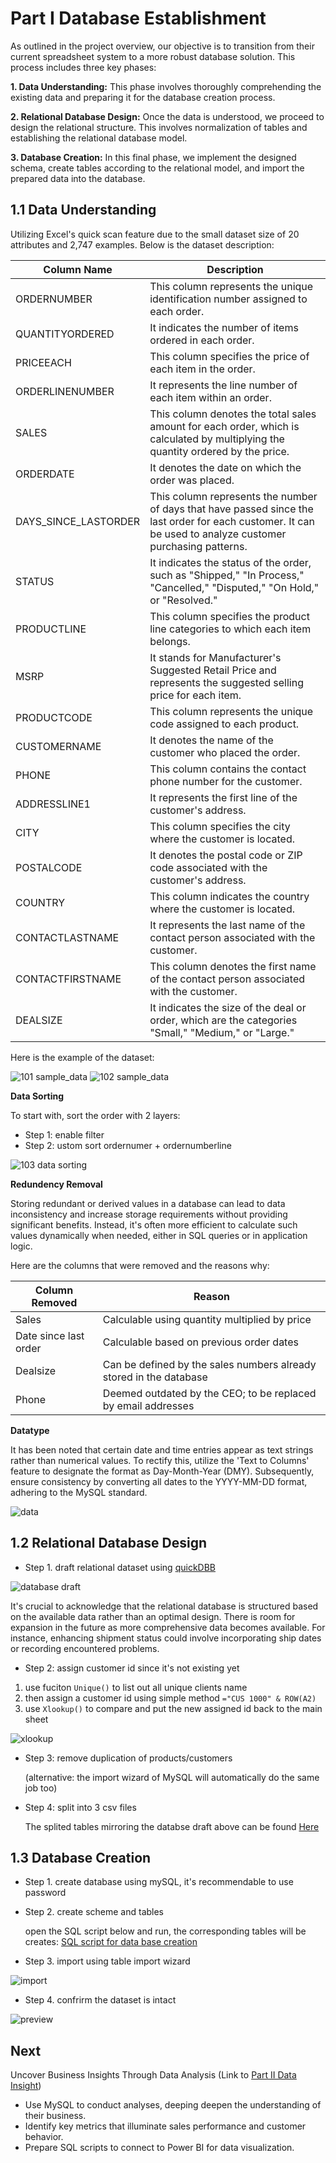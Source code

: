 # Part I Database Establishment

As outlined in the project overview, our objective is to transition from their current spreadsheet system to a more robust database solution. This process includes three key phases:

**1. Data Understanding:** This phase involves thoroughly comprehending the existing data and preparing it for the database creation process.

**2. Relational Database Design:**
   Once the data is understood, we proceed to design the relational structure. This involves normalization of tables and establishing the relational database model.

**3. Database Creation:**
   In this final phase, we implement the designed schema, create tables according to the relational model, and import the prepared data into the database.

## 1.1 Data Understanding

Utilizing Excel's quick scan feature due to the small dataset size of 20 attributes and 2,747 examples. Below is the dataset description:

| Column Name          | Description                                                                                                                         |
|----------------------|-------------------------------------------------------------------------------------------------------------------------------------|
| ORDERNUMBER          | This column represents the unique identification number assigned to each order.                                                   |
| QUANTITYORDERED      | It indicates the number of items ordered in each order.                                                                            |
| PRICEEACH            | This column specifies the price of each item in the order.                                                                         |
| ORDERLINENUMBER      | It represents the line number of each item within an order.                                                                        |
| SALES                | This column denotes the total sales amount for each order, which is calculated by multiplying the quantity ordered by the price.  |
| ORDERDATE            | It denotes the date on which the order was placed.                                                                                 |
| DAYS_SINCE_LASTORDER| This column represents the number of days that have passed since the last order for each customer. It can be used to analyze customer purchasing patterns. | 
| STATUS               | It indicates the status of the order, such as "Shipped," "In Process," "Cancelled," "Disputed," "On Hold," or "Resolved."         |
| PRODUCTLINE          | This column specifies the product line categories to which each item belongs.                                                       |
| MSRP                 | It stands for Manufacturer's Suggested Retail Price and represents the suggested selling price for each item.                      |
| PRODUCTCODE          | This column represents the unique code assigned to each product.                                                                   |
| CUSTOMERNAME         | It denotes the name of the customer who placed the order.                                                                          |
| PHONE                | This column contains the contact phone number for the customer.                                                                    |
| ADDRESSLINE1         | It represents the first line of the customer's address.                                                                            |
| CITY                 | This column specifies the city where the customer is located.                                                                      |
| POSTALCODE           | It denotes the postal code or ZIP code associated with the customer's address.                                                     |
| COUNTRY              | This column indicates the country where the customer is located.                                                                   |
| CONTACTLASTNAME      | It represents the last name of the contact person associated with the customer.                                                    |
| CONTACTFIRSTNAME     | This column denotes the first name of the contact person associated with the customer.                                              |
| DEALSIZE             | It indicates the size of the deal or order, which are the categories "Small," "Medium," or "Large."                                |

Here is the example of the dataset:

![101 sample_data](images/101_sample_data.png)
![102 sample_data](images/102_sample_data.png)


**Data Sorting**

To start with, sort the order with 2 layers:

* Step 1: enable filter 
* Step 2: ustom sort ordernumer + ordernumberline 

![103 data sorting](images/103_data_sorting.png)

**Redundency Removal**

Storing redundant or derived values in a database can lead to data inconsistency and increase storage requirements without providing significant benefits. Instead, it's often more efficient to calculate such values dynamically when needed, either in SQL queries or in application logic.

Here are the columns that were removed and the reasons why:

| Column Removed        | Reason                                                                                              |
|-----------------------|-----------------------------------------------------------------------------------------------------|
| Sales                 | Calculable using quantity multiplied by price                                                      |
| Date since last order | Calculable based on previous order dates                                                           |
| Dealsize              | Can be defined by the sales numbers already stored in the database                                  |
| Phone                 | Deemed outdated by the CEO; to be replaced by email addresses                                       |

**Datatype** 

It has been noted that certain date and time entries appear as text strings rather than numerical values. To rectify this, utilize the 'Text to Columns' feature to designate the format as Day-Month-Year (DMY). 
Subsequently, ensure consistency by converting all dates to the YYYY-MM-DD format, adhering to the MySQL standard.

![data](images/104_date_handling.png)



## 1.2 Relational Database Design



* Step 1. draft relational dataset using [quickDBB](https://www.quickdatabasediagrams.com/)

![database draft](images/database_draft.png)

It's crucial to acknowledge that the relational database is structured based on the available data rather than an optimal design. There is room for expansion in the future as more comprehensive data becomes available. For instance, enhancing shipment status could involve incorporating ship dates or recording encountered problems.

* Step 2: assign customer id since it's not existing yet

1. use fuciton ```Unique()``` to list out all unique clients name
2. then assign a customer id using simple method  ```="CUS 1000" & ROW(A2)```
3. use ```Xlookup()``` to compare and put the new assigned id back to the main sheet
   
![xlookup](images/106_xlookup.png)

* Step 3: remove duplication of products/customers

   (alternative: the import wizard of MySQL will automatically do the same job too)

* Step 4: split into 3 csv files

  The splited tables mirroring the databse draft above can be found [Here](dataset/) 


## 1.3 Database Creation

* Step 1. create database using mySQL, it's recommendable to use password 

* Step 2. create scheme and tables

  open the SQL script below and run, the corresponding tables will be creates:
   [SQL script for data base creation](SQL%20script/database_creation_auto.sql)

* Step 3. import using table import wizard

![import](images/107_import_wizard.png)

* Step 4. confrirm the dataset is intact

![preview](images/108_preview.png)


## Next

Uncover Business Insights Through Data Analysis (Link to [Part II Data Insight](https://github.com/codyhsu/sql-powerbi-autosales-dataanalysis-dashboard/tree/0beb0da4b103f5e440b0e3396ad253be4c57afa6/Part%20II%20Data%20Insight))

* Use MySQL to conduct analyses, deeping  deepen the understanding of their business.
* Identify key metrics that illuminate sales performance and customer behavior.
* Prepare SQL scripts to connect to Power BI for data visualization.
  


